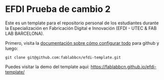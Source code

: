 # EFDI Prueba de cambio 2

Este es un template para el repositorio personal de los estudiantes durante la Especialización en Fabricación Digital e Innovación (EFDI - UTEC & FAB LAB BARCELONA).

Primero, visita la [documentación sobre cómo configurar todo](https://edu2.utec.edu.uy/courses/course-v1:UTEC+EFDI+2023/courseware/5826b11ccaae415d81d917de7a8507f1/58b96e5ca0d54b1db216885ec085a1b4/?activate_block_id=block-v1%3AUTEC%2BEFDI%2B2023%2Btype%40sequential%2Bblock%4058b96e5ca0d54b1db216885ec085a1b4) para github y luego:

```
git clone git@github.com:fablabbcn/efdi-template.git
```

Puedes visitar la demo del template aquí: https://fablabbcn.github.io/efdi-template/

